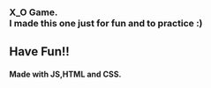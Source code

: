 <h3>X_O Game.<br>
I made this one just for fun and to practice :)</h3>
<h2>Have Fun!!</h2>
<h4>Made with JS,HTML and CSS.</h4>
